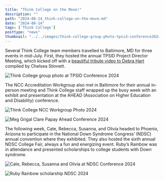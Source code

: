 ```yaml
---
title: "Think College on the Move!"
description: ""
path: "2024-08-14_think-college-on-the-move.md"
date: "2024-08-14"
tags: ['Think College']
posttype: "news"
thumbnail: "../../images/think-college-group-photo-tpsid-conference2024.jpeg"
---
```


Several Think College team members travelled to Baltimore, MD for three events in mid-July. First, they hosted the annual TPSID Project Director Meeting, which kicked off with a [beautiful tribute video to Debra Hart](https://www.youtube.com/watch?v=mplxiLE-WMk) compiled by Chelsea Stinnett.

![Think College group photo at TPSID Conference 2024](/images/think-college-group-photo-tpsid-conference2024.jpeg)

The NCC Accreditation Workgroup also met in Baltimore for their annual in-person meeting and Think College staff wrapped up the busy week with an exhibit and presentation at the AHEAD (Association on Higher Education and Disability) conference.

![Think College NCC Workgroup Photo 2024](/images/think-college-ncc-workgroup-photo-2024.jpeg)

![Meg Grigal Clare Papay Ahead Conference 2024](/images/meg-grigal-clare-papay-ahead-conference-2024.jpeg)

The following week, Cate, Rebecca, Susanna, and Olivia headed to Phoenix, Arizona to participate in the National Down Syndrome Congress’ (NDSC) annual convention where they exhibited. They also hosted the sixth annual NDSC College Fair, always a fun and energizing event. Ruby’s Rainbow was in attendance and presented scholarships to college students with Down syndrome.

![Cate, Rebecca, Susanna and Olivia at NDSC Conference 2024](/images/cate-rebecca-susanna-olivia-ndsc-conference-2024.jpeg)

![Ruby Rainbow scholarship NDSC 2024](/images/ruby-rainbow-scholarship-ndsc-2024.jpeg)
